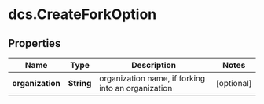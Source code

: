 # dcs.CreateForkOption

## Properties
Name | Type | Description | Notes
------------ | ------------- | ------------- | -------------
**organization** | **String** | organization name, if forking into an organization | [optional] 
